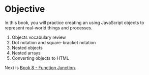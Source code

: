 # Objective

In this book, you will practice creating an using JavaScript objects to represent real-world things and processes.

1. Objects vocabulary review
1. Dot notation and square-bracket notation
1. Nested objects
1. Nested arrays
1. Converting objects to HTML

Next is [Book 8 - Function Junction](../book-8-function-junction/README.md).
